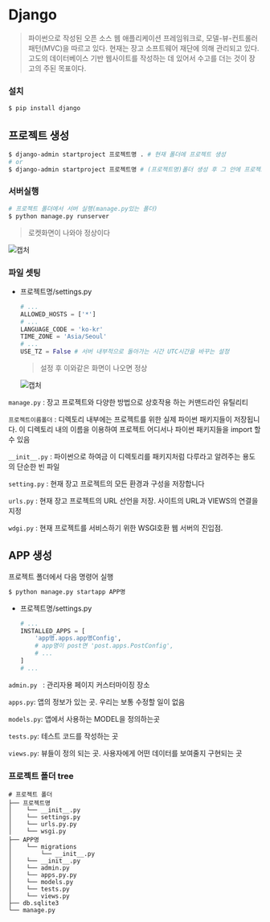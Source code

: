 # Django

> 파이썬으로 작성된 오픈 소스 웹 애플리케이션 프레임워크로, 모델-뷰-컨트롤러 패턴(MVC)을 따르고 있다. 현재는 장고 소프트웨어 재단에 의해 관리되고 있다. 고도의 데이터베이스 기반 웹사이트를 작성하는 데 있어서 수고를 더는 것이 장고의 주된 목표이다.

### 설치

```bash
$ pip install django
```

## 프로젝트 생성

```bash
$ django-admin startproject 프로젝트명 . # 현재 폴더에 프로젝트 생성
# or
$ django-admin startproject 프로젝트명 # (프로젝트명)폴더 생성 후 그 안에 프로젝트 생성
```

### 서버실행

```bash
# 프로젝트 폴더에서 서버 실행(manage.py있는 폴더)
$ python manage.py runserver
```

> 로켓화면이 나와야 정상이다

![캡처](https://user-images.githubusercontent.com/45934117/68356262-22728580-0155-11ea-9632-a7ed2f9b7c64.PNG)

### 파일 셋팅

- 프로젝트명/settings.py

  ```python
  # ...
  ALLOWED_HOSTS = ['*']
  # ...
  LANGUAGE_CODE = 'ko-kr'
  TIME_ZONE = 'Asia/Seoul'
  # ...
  USE_TZ = False # 서버 내부적으로 돌아가는 시간 UTC시간을 바꾸는 설정
  ```

  > 설정 후 이와같은 화면이 나오면 정상

  ![캡처](https://user-images.githubusercontent.com/45934117/68357665-69fb1080-0159-11ea-8a4b-744f0c8c45b2.PNG)

`manage.py` : 장고 프로젝트와 다양한 방법으로 상호작용 하는 커맨드라인 유틸리티

`프로젝트이름폴더` : 디렉토리 내부에는 프로젝트를 위한 실제 파이썬 패키지들이 저장됩니다. 이 디렉토리 내의 이름을 이용하여 프로젝트 어디서나 파이썬 패키지들을 import 할 수 있음

`__init__.py` : 파이썬으로 하여금 이 디렉토리를 패키지처럼 다루라고 알려주는 용도의 단순한 빈 파일

`setting.py` : 현재 장고 프로젝트의 모든 환경과 구성을 저장합니다

`urls.py` : 현재 장고 프로젝트의 URL 선언을 저장. 사이트의 URL과 VIEWS의 연결을 지정

`wdgi.py` : 현재 프로젝트를 서비스하기 위한 WSGI호환 웹 서버의 진입점.

## APP 생성

프로젝트 폴더에서 다음 명령어 실행

```bash
$ python manage.py startapp APP명
```

- 프로젝트명/settings.py

  ```python
  # ...
  INSTALLED_APPS = [
      'app명.apps.app명Config', 
      # app명이 post면 'post.apps.PostConfig', 
      # ...
  ]
  # ...
  ```

`admin.py ` : 관리자용 페이지 커스터마이징 장소

`apps.py`: 앱의 정보가 있는 곳. 우리는 보통 수정할 일이 없음

`models.py`: 앱에서 사용하는 MODEL을 정의하는곳

`tests.py`: 테스트 코드를 작성하는 곳

`views.py`: 뷰들이 정의 되는 곳. 사용자에게 어떤 데이터를 보여줄지 구현되는 곳

### 프로젝트 폴더 tree

```
# 프로젝트 폴더
├── 프로젝트명
│    └── __init__.py
│    └── settings.py
│    └── urls.py.py
│    └── wsgi.py
├── APP명
│    └── migrations
│        └── __init__.py
│    └── __init__.py
│    └── admin.py
│    └── apps.py.py
│    └── models.py
│    └── tests.py
│    └── views.py
├── db.sqlite3
└── manage.py
```

